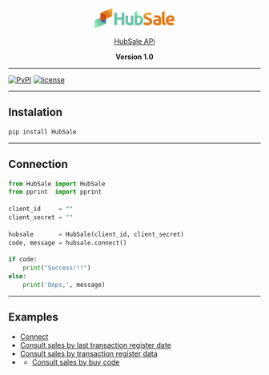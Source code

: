 
<p align="center"><img src="logotipo.png" alt="hubsale"></p>
<p align="center"><a href="https://api.hub.sale/1.0/documentation/">HubSale APi</a></p>
<p align="center"><strong>Version 1.0</strong></p>

* * *
[![PyPI](https://img.shields.io/badge/python-3.6-blue.svg)]()
[![license](https://img.shields.io/github/license/mashape/apistatus.svg)]()

* * *
## Instalation

``` bash
pip install HubSale
```

* * *
## Connection
``` python
from HubSale import HubSale
from pprint  import pprint

client_id     = ""
client_secret = ""

hubsale       = HubSale(client_id, client_secret)
code, message = hubsale.connect()

if code:
	print("Success!!!")
else:
	print('Oops,', message)
```

* * *
## Examples

* [Connect](https://github.com/Fr4ncisTaylor/HubSale-api/blob/main/exemplos/connect.py)
* [Consult sales by last transaction register date](https://github.com/Fr4ncisTaylor/HubSale-api/blob/main/exemplos/consult%20sales%20by%20last%20transaction%20register%20date.py)
* [Consult sales by transaction register data](https://github.com/Fr4ncisTaylor/HubSale-api/blob/main/exemplos/consult%20sales%20by%20transaction%20register%20date.py)
* * [Consult sales by buy code](https://github.com/Fr4ncisTaylor/HubSale-api/blob/main/exemplos/Consult%20sale.py)
